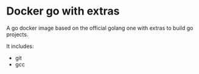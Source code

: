 # Docker go with extras
A go docker image based on the official golang one with extras to build go projects.

It includes:

- git
- gcc
